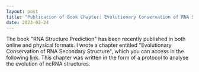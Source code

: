```yaml
---
layout: post
title: "Publication of Book Chapter: Evolutionary Conservation of RNA Secondary Structure"
date: 2023-02-24
---
```


The book "RNA Structure Prediction" has been recently published in both online and physical formats. I wrote a chapter entitled "Evolutionary Conservation 
of RNA Secondary Structure", which you can access in the following [link](https://link.springer.com/protocol/10.1007/978-1-0716-2768-6_8). This chapter 
was written in the form of a protocol to analyse the evolution of ncRNA structures. 
